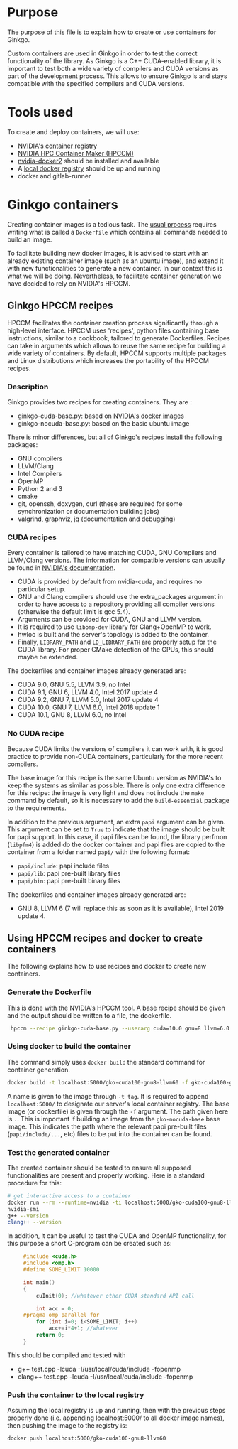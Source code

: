 # Purpose
The purpose of this file is to explain how to create or use containers for Ginkgo. 

Custom containers are used in Ginkgo in order to test the correct functionality
of the library. As Ginkgo is a C++ CUDA-enabled library, it is important to test
both a wide variety of compilers and CUDA versions as part of the development
process. This allows to ensure Ginkgo is and stays compatible with the specified
compilers and CUDA versions.
# Tools used
To create and deploy containers, we will use:
+ [NVIDIA's container registry](https://ngc.nvidia.com/registry/nvidia-cuda)
+ [NVIDIA HPC Container Maker (HPCCM)](https://github.com/NVIDIA/hpc-container-maker/)
+ [nvidia-docker2](https://github.com/NVIDIA/nvidia-docker) should be installed and available
+ A [local docker registry](https://docs.docker.com/registry/deploying/#run-a-local-registry) should be up and running
+ docker and gitlab-runner
# Ginkgo containers
Creating container images is a tedious task. The [usual
process](https://docs.docker.com/develop/develop-images/dockerfile_best-practices/)
requires writing what is called a `Dockerfile` which contains all commands
needed to build an image.

To facilitate building new docker images, it is advised to start with an already
existing container image (such as an ubuntu image), and extend it with new
functionalities to generate a new container. In our context this is what we will
be doing. Nevertheless, to facilitate container generation we have decided to
rely on NVIDIA's HPCCM.

## Ginkgo HPCCM recipes
HPCCM facilitates the container creation process significantly through a
high-level interface. HPCCM uses 'recipes', python files containing base
instructions, similar to a cookbook, tailored to generate Dockerfiles. Recipes
can take in arguments which allows to reuse the same recipe for building a wide
variety of containers. By default, HPCCM supports multiple packages and Linux
distributions which increases the portability of the HPCCM recipes. 

### Description
Ginkgo provides two recipes for creating containers. They are :
+ ginkgo-cuda-base.py: based on [NVIDIA's docker images](https://ngc.nvidia.com/registry/nvidia-cuda)
+ ginkgo-nocuda-base.py: based on the basic ubuntu image

There is minor differences, but all of Ginkgo's recipes install the following
packages:
+ GNU compilers
+ LLVM/Clang
+ Intel Compilers
+ OpenMP
+ Python 2 and 3
+ cmake
+ git, openssh, doxygen, curl (these are required for some synchronization or
  documentation building jobs)
+ valgrind, graphviz, jq (documentation and debugging)

### CUDA recipes
Every container is tailored to have matching CUDA, GNU Compilers and LLVM/Clang
versions. The information for compatible versions can usually be found in
[NVIDIA's
documentation](https://docs.nvidia.com/cuda/cuda-installation-guide-linux/index.html).

+ CUDA is provided by default from nvidia-cuda, and requires no particular setup.
+ GNU and Clang compilers should use the extra_packages argument in order to
  have access to a repository providing all compiler versions (otherwise the
  default limit is gcc 5.4).
+ Arguments can be provided for CUDA, GNU and LLVM version.
+ It is required to use `libomp-dev` library for Clang+OpenMP to work.
+ hwloc is built and the server's topology is added to the container.
+ Finally, `LIBRARY_PATH` and `LD_LIBRARY_PATH` are properly setup for the CUDA
  library. For proper CMake detection of the GPUs, this should maybe be
  extended.
  
  
The dockerfiles and container images already generated are:
+ CUDA 9.0, GNU 5.5, LLVM 3.9, no Intel
+ CUDA 9.1, GNU 6, LLVM 4.0, Intel 2017 update 4
+ CUDA 9.2, GNU 7, LLVM 5.0, Intel 2017 update 4
+ CUDA 10.0, GNU 7, LLVM 6.0, Intel 2018 update 1
+ CUDA 10.1, GNU 8, LLVM 6.0, no Intel

### No CUDA recipe
Because CUDA limits the versions of compilers it can work with, it is good
practice to provide non-CUDA containers, particularly for the more recent
compilers.

The base image for this recipe is the same Ubuntu version as NVIDIA's to keep
the systems as similar as possible. There is only one extra difference for this
recipe: the image is very light and does not include the `make` command by
default, so it is necessary to add the `build-essential` package to the
requirements.

In addition to the previous argument, an extra `papi` argument can be given.
This argument can be set to `True` to indicate that the image should be built
for papi support. In this case, if papi files can be found, the library perfmon
(`libpfm4`) is added do the docker container and papi files are copied to the
container from a folder named `papi/` with the following format:
+ `papi/include`: papi include files
+ `papi/lib`: papi pre-built library files
+ `papi/bin`: papi pre-built binary files

The dockerfiles and container images already generated are:
+ GNU 8, LLVM 6 (7 will replace this as soon as it is available), Intel 2019
  update 4.
## Using HPCCM recipes and docker to create containers
The following explains how to use recipes and docker to create new containers.
### Generate the Dockerfile
This is done with the NVIDIA's HPCCM tool. A base recipe should be given and the
 output should be written to a file, the dockerfile.
```bash
 hpccm --recipe ginkgo-cuda-base.py --userarg cuda=10.0 gnu=8 llvm=6.0 > gko-cuda100-gnu8-llvm60.baseimage
```
### Using docker to build the container
The command simply uses `docker build` the standard command for container
generation. 
```bash
docker build -t localhost:5000/gko-cuda100-gnu8-llvm60 -f gko-cuda100-gnu8-llvm60.baseimage .
```
A name is given to the image through `-t tag`. It is required to append
`localhost:5000/` to designate our server's local container registry.
The base image (or dockerfile) is given through the `-f` argument.
The path given here is `.`. This is important if building an image from the
`gko-nocuda-base` base image. This indicates the path where the relevant papi
pre-built files (`papi/include/...`, etc) files to be put into the container can
be found.
### Test the generated container
The created container should be tested to ensure all supposed functionalities
are present and properly working. Here is a standard procedure for this:
```bash
# get interactive access to a container
docker run --rm --runtime=nvidia -ti localhost:5000/gko-cuda100-gnu8-llvm60 
nvidia-smi
g++ --version
clang++ --version
```

In addition, it can be useful to test the CUDA and OpenMP functionality, for
this purpose a short C-program can be created such as:
```c++
	 #include <cuda.h>
	 #include <omp.h>
	 #define SOME_LIMIT 10000

	 int main()
	 {
		 cuInit(0); //whatever other CUDA standard API call

		 int acc = 0;
	 #pragma omp parallel for
		 for (int i=0; i<SOME_LIMIT; i++)
			 acc+=i*4+1; //whatever
		 return 0;
	 }
```

This should be compiled and tested with
+ g++ test.cpp -lcuda -I/usr/local/cuda/include -fopenmp
+ clang++ test.cpp -lcuda -I/usr/local/cuda/include -fopenmp

### Push the container to the local registry
Assuming the local registry is up and running, then with the previous steps
properly done (i.e. appending localhost:5000/ to all docker image names), then
pushing the image to the registry is:
```bash
docker push localhost:5000/gko-cuda100-gnu8-llvm60
```
